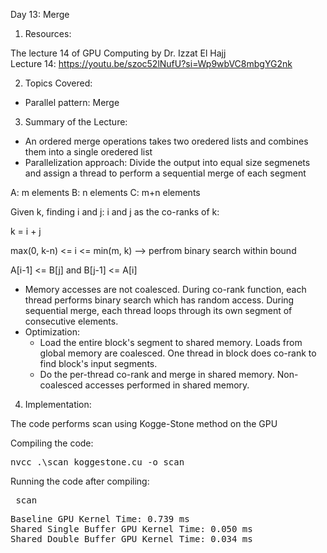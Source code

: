 Day 13: Merge

1) Resources:

The lecture 14 of GPU Computing by Dr. Izzat El Hajj  
Lecture 14: https://youtu.be/szoc52lNufU?si=Wp9wbVC8mbgYG2nk

2) Topics Covered:

- Parallel pattern: Merge

3) Summary of the Lecture:  

- An ordered merge operations takes two oredered lists and combines them into a single oredered list
- Parallelization approach: Divide the output into equal size segmenets and assign a thread to perform a sequential merge of each segment

A: m elements
B: n elements
C: m+n elements

Given k, finding i and j: i and j as the co-ranks of k:

k = i + j

max(0, k-n) <= i <= min(m, k) --> perfrom binary search within bound

A[i-1] <= B[j] and B[j-1] <= A[i]

- Memory accesses are not coalesced. During co-rank function, each thread performs binary search which has random access. During sequential merge, each thread loops through its own segment of consecutive elements. 
- Optimization: 
    - Load the entire block's segment to shared memory. Loads from global memory are coalesced. One thread in block does co-rank to find block's input segments.
    - Do the per-thread co-rank and merge in shared memory. Non-coalesced accesses performed in shared memory.

4) Implementation:

The code performs scan using Kogge-Stone method on the GPU

Compiling the code:  

<pre>nvcc .\scan_koggestone.cu -o scan</pre>

Running the code after compiling: 
<pre> scan </pre>

<pre>Baseline GPU Kernel Time: 0.739 ms
Shared Single Buffer GPU Kernel Time: 0.050 ms
Shared Double Buffer GPU Kernel Time: 0.034 ms</pre>
